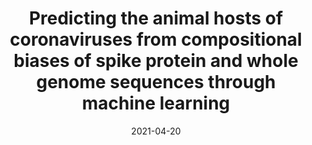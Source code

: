 ---
title: "Predicting the animal hosts of coronaviruses from compositional biases of spike protein and whole genome sequences through machine learning"
authors:
- lbrierley
- Anna Fowler

date: "2021-04-20"
doi: "10.1371/journal.ppat.1009149"

publication_types: ["article-journal"]
publication: "*PLoS Pathogens*, 17(4): e1009149"
publication_short: ""

featured: false

links:
- name: Full text
  url: https://doi.org/10.1371/journal.ppat.1009149
url_code: https://github.com/lbrierley/cov_genome/

categories:
  - Evolution

image:
  placement: 2
  caption: Random forest host predictions based on coronavirus genome composition.
  preview_only: false

# Associated Projects (optional).
#   Associate this publication with one or more of your projects.
#   Simply enter your project's folder or file name without extension.
#   E.g. `internal-project` references `content/project/internal-project/index.md`.
#   Otherwise, set `projects: []`.
projects: []
---